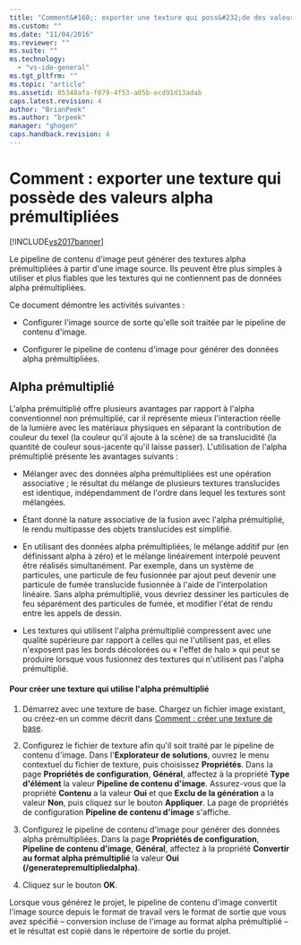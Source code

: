```yaml
---
title: "Comment&#160;: exporter une texture qui poss&#232;de des valeurs alpha pr&#233;multipli&#233;es | Microsoft Docs"
ms.custom: ""
ms.date: "11/04/2016"
ms.reviewer: ""
ms.suite: ""
ms.technology: 
  - "vs-ide-general"
ms.tgt_pltfrm: ""
ms.topic: "article"
ms.assetid: 05348afa-f079-4f53-a05b-ecd91d13adab
caps.latest.revision: 4
author: "BrianPeek"
ms.author: "brpeek"
manager: "ghogen"
caps.handback.revision: 4
---
```

# Comment&#160;: exporter une texture qui poss&#232;de des valeurs alpha pr&#233;multipli&#233;es
[!INCLUDE[vs2017banner](../code-quality/includes/vs2017banner.md)]

Le pipeline de contenu d'image peut générer des textures alpha prémultipliées à partir d'une image source.  Ils peuvent être plus simples à utiliser et plus fiables que les textures qui ne contiennent pas de données alpha prémultipliées.  
  
 Ce document démontre les activités suivantes :  
  
-   Configurer l'image source de sorte qu'elle soit traitée par le pipeline de contenu d'image.  
  
-   Configurer le pipeline de contenu d'image pour générer des données alpha prémultipliées.  
  
## Alpha prémultiplié  
 L'alpha prémultiplié offre plusieurs avantages par rapport à l'alpha conventionnel non prémultiplié, car il représente mieux l'interaction réelle de la lumière avec les matériaux physiques en séparant la contribution de couleur du texel \(la couleur qu'il ajoute à la scène\) de sa translucidité \(la quantité de couleur sous\-jacente qu'il laisse passer\).  L'utilisation de l'alpha prémultiplié présente les avantages suivants :  
  
-   Mélanger avec des données alpha prémultipliées est une opération associative ; le résultat du mélange de plusieurs textures translucides est identique, indépendamment de l'ordre dans lequel les textures sont mélangées.  
  
-   Étant donné la nature associative de la fusion avec l'alpha prémultiplié, le rendu multipasse des objets translucides est simplifié.  
  
-   En utilisant des données alpha prémultipliées, le mélange additif pur \(en définissant alpha à zéro\) et le mélange linéairement interpolé peuvent être réalisés simultanément.  Par exemple, dans un système de particules, une particule de feu fusionnée par ajout peut devenir une particule de fumée translucide fusionnée à l'aide de l'interpolation linéaire.  Sans alpha prémultiplié, vous devriez dessiner les particules de feu séparément des particules de fumée, et modifier l'état de rendu entre les appels de dessin.  
  
-   Les textures qui utilisent l'alpha prémultiplié compressent avec une qualité supérieure par rapport à celles qui ne l'utilisent pas, et elles n'exposent pas les bords décolorées ou « l'effet de halo » qui peut se produire lorsque vous fusionnez des textures qui n'utilisent pas l'alpha prémultiplié.  
  
#### Pour créer une texture qui utilise l'alpha prémultiplié  
  
1.  Démarrez avec une texture de base.  Chargez un fichier image existant, ou créez\-en un comme décrit dans [Comment : créer une texture de base](../Topic/How%20to:%20Create%20a%20Basic%20Texture.md).  
  
2.  Configurez le fichier de texture afin qu'il soit traité par le pipeline de contenu d'image.  Dans l'**Explorateur de solutions**, ouvrez le menu contextuel du fichier de texture, puis choisissez **Propriétés**.  Dans la page **Propriétés de configuration**, **Général**, affectez à la propriété **Type d'élément** la valeur **Pipeline de contenu d'image**.  Assurez\-vous que la propriété **Contenu** a la valeur **Oui** et que **Exclu de la génération** a la valeur **Non**, puis cliquez sur le bouton **Appliquer**.  La page de propriétés de configuration **Pipeline de contenu d'image** s'affiche.  
  
3.  Configurez le pipeline de contenu d'image pour générer des données alpha prémultipliées.  Dans la page **Propriétés de configuration**, **Pipeline de contenu d'image**, **Général**, affectez à la propriété **Convertir au format alpha prémultiplié** la valeur **Oui \(\/generatepremultipliedalpha\)**.  
  
4.  Cliquez sur le bouton **OK**.  
  
 Lorsque vous générez le projet, le pipeline de contenu d'image convertit l'image source depuis le format de travail vers le format de sortie que vous avez spécifié – conversion incluse de l'image au format alpha prémultiplié – et le résultat est copié dans le répertoire de sortie du projet.